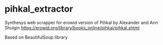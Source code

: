 # pihkal_extractor
Synthesys web scrapper for erowid version of Pihkal by Alexander and Ann Shulgin
https://erowid.org/library/books_online/pihkal/pihkal.shtml

Based on BeautifulSoup library
